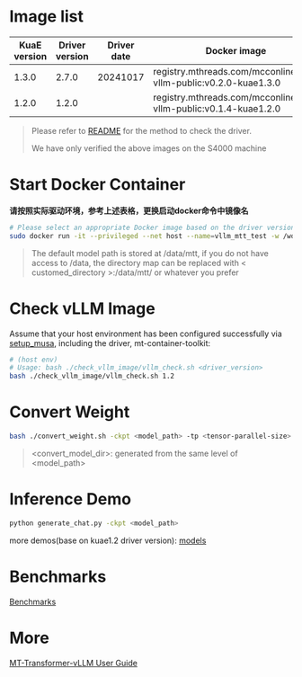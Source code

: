 #  Image list

|KuaE version |	 Driver version | Driver date |	Docker image |
| ---- | --- | --- | ----|
|1.3.0|	2.7.0| 20241017	|	registry.mthreads.com/mcconline/mtt-vllm-public:v0.2.0-kuae1.3.0|
|1.2.0|	1.2.0|	 |	registry.mthreads.com/mcconline/mtt-vllm-public:v0.1.4-kuae1.2.0|

> Please refer to [README](../pytorch/README.md) for the method to check the driver.
>
> We have only verified the above images on the S4000 machine

# Start Docker Container
**请按照实际驱动环境，参考上述表格，更换启动docker命令中镜像名**
```bash
# Please select an appropriate Docker image based on the driver version and refer to the content above.
sudo docker run -it --privileged --net host --name=vllm_mtt_test -w /workspace -v /data/mtt/:/data/mtt/ --env MTHREADS_VISIBLE_DEVICES=all --shm-size=80g registry.mthreads.com/mcconline/mtt-vllm-public:v0.2.0-kuae1.3.0 /bin/bash
```
> The default model path is stored at /data/mtt, if you do not have access to /data, the directory map can be replaced with < customed_directory >:/data/mtt/ or whatever you prefer

# Check vLLM Image

Assume that your host environment has been configured successfully via [setup_musa](../setup_musa), including the driver, mt-container-toolkit: 

```bash
# (host env)
# Usage: bash ./check_vllm_image/vllm_check.sh <driver_version>
bash ./check_vllm_image/vllm_check.sh 1.2
```



# Convert Weight

```bash
bash ./convert_weight.sh -ckpt <model_path> -tp <tensor-parallel-size>
```

> <convert_model_dir>: generated from the same level of <model_path>
> 



# Inference Demo

```bash
python generate_chat.py -ckpt <model_path>
```

more demos(base on kuae1.2 driver version): [models](./models)



# Benchmarks

[Benchmarks](./benchmarks)



#  More

[MT-Transformer-vLLM User Guide](https://docs.mthreads.com/mtt/mtt-doc-online/)

